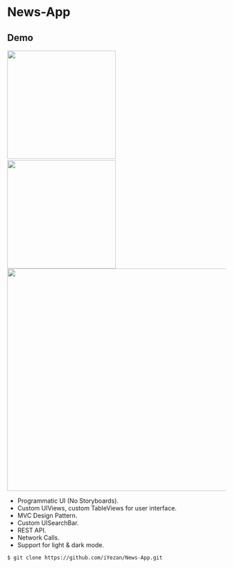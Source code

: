 # News-App

## Demo

<img src="https://user-images.githubusercontent.com/29463442/159361633-227e2eb1-1f86-4406-8ea7-018044b81736.png" width="250"> &nbsp; 
<img src="https://user-images.githubusercontent.com/29463442/159361440-017c426c-7edf-4d2e-b3e3-379a1fdc0519.png" width="250">
<img src="https://user-images.githubusercontent.com/29463442/159362236-0bf86a17-2b7d-4bf3-b03a-61caa49c48c0.png" width="513">



* Programmatic UI (No Storyboards).
* Custom UIViews, custom TableViews for user interface.
* MVC Design Pattern.
* Custom UISearchBar.
* REST API.
* Network Calls.
* Support for light & dark mode.


```$ git clone https://github.com/iYezan/News-App.git```
